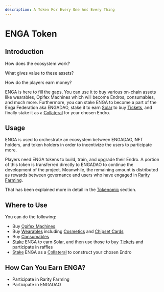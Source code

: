 ```yaml
---
description: A Token For Every One And Every Thing
---
```


# ENGA Token

## Introduction

How does the ecosystem work?

What gives value to these assets?

How do the players earn money?

ENGA is here to fill the gaps. You can use it to buy various on-chain assets like wearables, Opifex Machines which will become Endros, consumables, and much more. Furthermore, you can stake ENGA to become a part of the Enga Federation aka ENGADAO, stake it to earn [Solar](staking.md) to buy [Tickets](tickets.md), and finally stake it as a [Collateral](collateral.md) for your chosen Endro.

## Usage

ENGA is used to orchestrate an ecosystem between ENGADAO, NFT holders, and token holders in order to incentivize the users to participate more.

Players need ENGA tokens to build, train, and upgrade their Endro. A portion of this token is transferred directly to ENGADAO to continue the development of the project. Meanwhile, the remaining amount is distributed as rewards between governance and users who have engaged in [Rarity Farming](../gameplay/rarity-farming.md).

That has been explained more in detail in the [Tokenomic](tokenomics.md) section.

## Where to Use

You can do the following:

* Buy [Opifex Machines](../gameplay/opifex-machine.md)
* Buy [Wearables](../gameplay/wearables/) including [Cosmetics](../gameplay/wearables/cosmetics.md) and [Chipset Cards](../gameplay/wearables/chipset-cards.md)
* Buy [Consumables](../gameplay/consumables.md)
* [Stake](staking.md) ENGA to earn Solar, and then use those to buy [Tickets](tickets.md) and participate in raffles
* [Stake](staking.md) ENGA as a [Collateral](collateral.md) to construct your chosen Endro

## How Can You Earn ENGA?

* Participate in Rarity Farming
* Participate in ENGADAO
